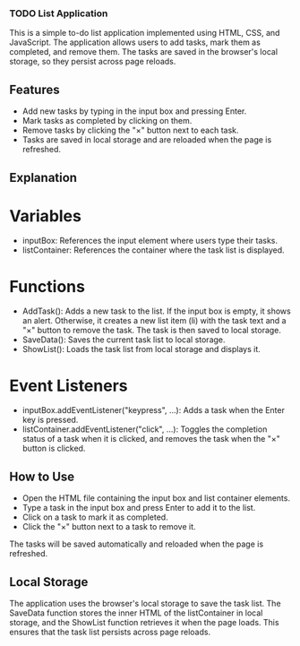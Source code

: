### TODO List Application
This is a simple to-do list application implemented using HTML, CSS, and JavaScript. The application allows users to add tasks, mark them as completed, and remove them. The tasks are saved in the browser's local storage, so they persist across page reloads.

## Features
- Add new tasks by typing in the input box and pressing Enter.
- Mark tasks as completed by clicking on them.
- Remove tasks by clicking the "×" button next to each task.
- Tasks are saved in local storage and are reloaded when the page is refreshed.

## Explanation

# Variables
- inputBox: References the input element where users type their tasks.
- listContainer: References the container where the task list is displayed.

# Functions
- AddTask(): Adds a new task to the list. If the input box is empty, it shows an alert. Otherwise, it creates a new list item (li) with the task text and a "×" button to remove the task. The task is then saved to local storage.
- SaveData(): Saves the current task list to local storage.
- ShowList(): Loads the task list from local storage and displays it.

# Event Listeners
- inputBox.addEventListener("keypress", ...): Adds a task when the Enter key is pressed.
- listContainer.addEventListener("click", ...): Toggles the completion status of a task when it is clicked, and removes the task when the "×" button is clicked.

## How to Use
- Open the HTML file containing the input box and list container elements.
- Type a task in the input box and press Enter to add it to the list.
- Click on a task to mark it as completed.
- Click the "×" button next to a task to remove it.

The tasks will be saved automatically and reloaded when the page is refreshed.

## Local Storage
The application uses the browser's local storage to save the task list. The SaveData function stores the inner HTML of the listContainer in local storage, and the ShowList function retrieves it when the page loads. This ensures that the task list persists across page reloads.
